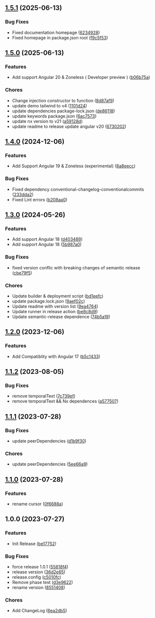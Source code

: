 ## [1.5.1](https://github.com/SkyZeroZx/ngx-typed-writer/compare/v1.5.0...v1.5.1) (2025-06-13)

### Bug Fixes

* Fixed documentation homepage ([6234928](https://github.com/SkyZeroZx/ngx-typed-writer/commit/62349289d2d2691338d1d2513a17a2dcb8b19b68))
* Fixed homepage in package.json root ([f9c5f53](https://github.com/SkyZeroZx/ngx-typed-writer/commit/f9c5f53a414b46e1ede9ea6537675c02d2e20c42))

## [1.5.0](https://github.com/SkyZeroZx/ngx-typed-writer/compare/v1.4.0...v1.5.0) (2025-06-13)

### Features

* Add support Angular 20 & Zoneless ( Developer preview ) ([b06b75a](https://github.com/SkyZeroZx/ngx-typed-writer/commit/b06b75ae3125c8c8c9c1da239d16eef349bb84fc))

### Chores

* Change injection constructor to function ([8d87af9](https://github.com/SkyZeroZx/ngx-typed-writer/commit/8d87af9517a12547cd643bfea0e3d6d8b8dcff28))
* update demo tailwind to v4 ([1101d24](https://github.com/SkyZeroZx/ngx-typed-writer/commit/1101d2467790e72b50a81b8e3130f786a09abd53))
* update dependencies package-lock.json ([de86118](https://github.com/SkyZeroZx/ngx-typed-writer/commit/de86118fa347d84d587fd03b53d1ba659cfdb792))
* update keywords package.json ([6ac7573](https://github.com/SkyZeroZx/ngx-typed-writer/commit/6ac757339ab703ba41a1505aff7bc2c6f07cd63a))
* update nx version to v21 ([a59128d](https://github.com/SkyZeroZx/ngx-typed-writer/commit/a59128dd62e0d584f8ebbd3442c64165a31656ca))
* update readme to release update angular v20 ([6730202](https://github.com/SkyZeroZx/ngx-typed-writer/commit/6730202ac7807a3eb1c91513c032c6287182c7f7))

## [1.4.0](https://github.com/SkyZeroZx/ngx-typed-writer/compare/v1.3.0...v1.4.0) (2024-12-06)

### Features

* Add Support Angular 19 & Zoneless (experimental) ([6a8eecc](https://github.com/SkyZeroZx/ngx-typed-writer/commit/6a8eecccc89c2319975db6af4b50406da3714182))

### Bug Fixes

* Fixed dependency conventional-changelog-conventionalcommits ([233dda2](https://github.com/SkyZeroZx/ngx-typed-writer/commit/233dda20fc0fd128922729c7c237b061de0630c4))
* Fixed Lint errors ([b208aa0](https://github.com/SkyZeroZx/ngx-typed-writer/commit/b208aa0383704930df7654632a3261ec515bd5c4))

## [1.3.0](https://github.com/SkyZeroZx/ngx-typed-writer/compare/v1.2.0...v1.3.0) (2024-05-26)


### Features

* Add support Angular 18 ([d403489](https://github.com/SkyZeroZx/ngx-typed-writer/commit/d40348955a6283cd43114696e2212b613f24c2e8))
* Add support Angular 18 ([5b987a0](https://github.com/SkyZeroZx/ngx-typed-writer/commit/5b987a0348fc8d225f7bf7ac99d1fb51b027b742))


### Bug Fixes

* fixed version conflic with breaking changes of semantic release ([cbe79f5](https://github.com/SkyZeroZx/ngx-typed-writer/commit/cbe79f5a249c92d9d78ba7e96ec6a8ec09040e2b))


### Chores

* Update builder & deployment script ([bd1eefc](https://github.com/SkyZeroZx/ngx-typed-writer/commit/bd1eefcb8b5c10b089a50052efc6cdaccdeec5da))
* update package.lock.json ([9aef02c](https://github.com/SkyZeroZx/ngx-typed-writer/commit/9aef02cdaac0fb746923463c99f27609a6304022))
* Update readme with version list ([9ea4764](https://github.com/SkyZeroZx/ngx-typed-writer/commit/9ea4764187b27ddc85b00138963e6b38f1074c72))
* Update runner in release action ([be8c8d9](https://github.com/SkyZeroZx/ngx-typed-writer/commit/be8c8d94c5733809798acbb2d587f1c4f90509e5))
* Update semantic-release dependence ([74b5a19](https://github.com/SkyZeroZx/ngx-typed-writer/commit/74b5a195771a8ef8d617880e31d18d51b9bd5def))

## [1.2.0](https://github.com/SkyZeroZx/ngx-typed-writer/compare/v1.1.2...v1.2.0) (2023-12-06)


### Features

* Add Compatiblity with Angular 17 ([b5c1433](https://github.com/SkyZeroZx/ngx-typed-writer/commit/b5c1433ebfa71426df17020b60aafd00abdfe16e))

## [1.1.2](https://github.com/SkyZeroZx/ngx-typed-writer/compare/v1.1.1...v1.1.2) (2023-08-05)


### Bug Fixes

* remove temporalText ([7c739ef](https://github.com/SkyZeroZx/ngx-typed-writer/commit/7c739efd1075ec4bfbf643ee83b9222121b629b3))
* remove temporalText && Nx dependences ([a577507](https://github.com/SkyZeroZx/ngx-typed-writer/commit/a57750783ddd22d56705818eeeac4aa59bc83af1))

## [1.1.1](https://github.com/SkyZeroZx/ngx-typed-writer/compare/v1.1.0...v1.1.1) (2023-07-28)


### Bug Fixes

* update peerDependencies ([d1b9f30](https://github.com/SkyZeroZx/ngx-typed-writer/commit/d1b9f30761482c5fc6480e085d8dcf56a07d43a9))


### Chores

* update peerDependencies ([5ee66a9](https://github.com/SkyZeroZx/ngx-typed-writer/commit/5ee66a9229a71fe0462e10a2c7a4eb5953e26a1f))

## [1.1.0](https://github.com/SkyZeroZx/ngx-typed-writer/compare/v1.0.1...v1.1.0) (2023-07-28)


### Features

* rename cursor ([0f6688a](https://github.com/SkyZeroZx/ngx-typed-writer/commit/0f6688a653470977fdaca71a24053a15b12984a6))

## 1.0.0 (2023-07-27)


### Features

* Init Release ([be17752](https://github.com/SkyZeroZx/ngx-typed-writer/commit/be1775276d9b10e483e0d20721c5ef14167c32d4))


### Bug Fixes

* force release 1.0.1 ([55818f4](https://github.com/SkyZeroZx/ngx-typed-writer/commit/55818f4a4b16d7b380307cc267a0435e83498c59))
* release version ([36d2e65](https://github.com/SkyZeroZx/ngx-typed-writer/commit/36d2e654de39b5e54d8f462dfa5d93ab2f95bbe4))
* release.config ([c5010fc](https://github.com/SkyZeroZx/ngx-typed-writer/commit/c5010fc4f6efd5eb892108bd3a54c1f200a2185d))
* Remove phase test ([d3e9622](https://github.com/SkyZeroZx/ngx-typed-writer/commit/d3e9622972b9cda47453d1e22dda5774a56161e7))
* rename version ([8551408](https://github.com/SkyZeroZx/ngx-typed-writer/commit/8551408d7978d30c6df23f804db84015d0151d13))


### Chores

* Add ChangeLog ([6ea2db5](https://github.com/SkyZeroZx/ngx-typed-writer/commit/6ea2db5e4241b150b9c98f1552d99ce5865a4544))
